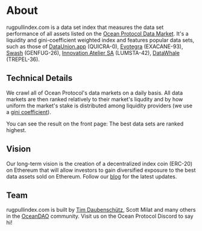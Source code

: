 # About

rugpullindex.com is a data set index that measures the data set performance of
all assets listed on the [Ocean Protocol Data
Market](https://market.oceanprotocol.com). It's a liquidity and
gini-coefficient weighted index and features popular data sets, such as those
of [DataUnion.app](https://dataunion.app/) (QUICRA-0),
[Evotegra](https://www.evotegra.de) (EXACANE-93), [Swash](https://swashapp.io/)
(GENFUG-26), [Innovation Atelier SA](https://innovationatelier.com/)
(LUMSTA-42), [DataWhale](https://datawhale.online) (TREPEL-36).

## Technical Details

We crawl all of Ocean Protocol's data markets on a daily basis.  All data
markets are then ranked relatively to their market's liqudity and by how uniform
the market's stake is distributed among liquidity providers (we use a [gini
coefficient](https://en.wikipedia.org/w/index.php?title=Gini_coefficient&oldid=985147212)).

You can see the result on the front page: The best data sets are ranked
highest.

## Vision

Our long-term vision is the creation of a decentralized index coin (ERC-20) on
Ethereum that will allow investors to gain diversified exposure to the best
data assets sold on Ethereum. Follow our [blog](/blog) for the latest updates.

## Team

rugpullindex.com is built by [Tim Daubenschütz](https://timdaub.github.io),
Scott Milat and many others in the [OceanDAO](https://oceanprotocol.com/dao/)
community. Visit us on the Ocean Protocol Discord to say hi!
